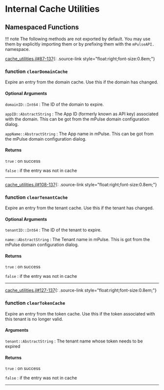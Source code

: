 # Internal Cache Utilities


## Namespaced Functions
 
!!! note
    The following methods are not exported by default. You may use them by explicitly
    importing them or by prefixing them with the `mPulseAPI.` namespace.


[cache_utilities.jl#87-137](https://github.com/SOASTA/mPulseAPI.jl/tree/master/src/cache_utilities.jl#L87-L137){: .source-link style="float:right;font-size:0.8em;"}
### function `clearDomainCache`

Expire an entry from the domain cache.  Use this if the domain has changed.

#### Optional Arguments
`domainID::Int64`
:    The ID of the domain to expire.

`appID::AbstractString`
:    The App ID (formerly known as API key) associated with the domain.  This can be got from the mPulse domain configuration dialog.

`appName::AbstractString`
:    The App name in mPulse.  This can be got from the mPulse domain configuration dialog.


#### Returns
`true`
:    on success

`false`
:    if the entry was not in cache


---

[cache_utilities.jl#108-137](https://github.com/SOASTA/mPulseAPI.jl/tree/master/src/cache_utilities.jl#L108-L137){: .source-link style="float:right;font-size:0.8em;"}
### function `clearTenantCache`

Expire an entry from the tenant cache.  Use this if the tenant has changed.

#### Optional Arguments
`tenantID::Int64`
:    The ID of the tenant to expire.

`name::AbstractString`
:    The Tenant name in mPulse.  This is got from the mPulse domain configuration dialog.


#### Returns
`true`
:    on success

`false`
:    if the entry was not in cache


---

[cache_utilities.jl#127-137](https://github.com/SOASTA/mPulseAPI.jl/tree/master/src/cache_utilities.jl#L127-L137){: .source-link style="float:right;font-size:0.8em;"}
### function `clearTokenCache`

Expire an entry from the token cache.  Use this if the token associated with this tenant is no longer valid.

#### Arguments
`tenant::AbstractString`
:    The tenant name whose token needs to be expired


#### Returns
`true`
:    on success

`false`
:    if the entry was not in cache


---

